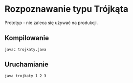 # Rozpoznawanie typu Trójkąta
Prototyp - nie zaleca się używać na produkcji.

## Kompilowanie
`javac trojkaty.java`

## Uruchamianie
`java trojkaty 1 2 3`
